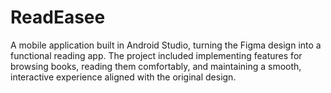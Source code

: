 # ReadEasee
A mobile application built in Android Studio, turning the Figma design into a functional reading app. The project included implementing features for browsing books, reading them comfortably, and maintaining a smooth, interactive experience aligned with the original design.
